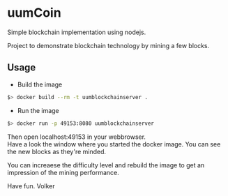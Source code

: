 # uumCoin
Simple blockchain implementation using nodejs.

Project to demonstrate blockchain technology by mining a few blocks.

## Usage

* Build the image
```bash
$> docker build --rm -t uumblockchainserver . 
```

* Run the image
```bash
$> docker run -p 49153:8080 uumblockchainserver 
```

Then open localhost:49153 in your webbrowser.  
Have a look the window where you started the docker image. You can see the new blocks as they're minded.  

You can increaese the difficulty level and rebuild the image to get an impression of the mining performance.

Have fun.
Volker
